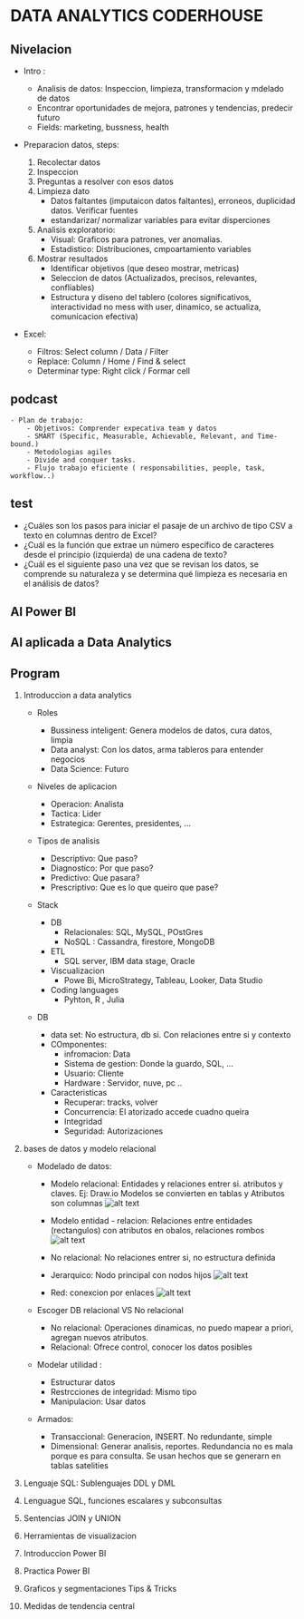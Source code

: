 # DATA ANALYTICS CODERHOUSE

## Nivelacion
- Intro :
    - Analisis de datos: Inspeccion, limpieza, transformacion y mdelado de datos
    - Encontrar oportunidades de mejora,  patrones y tendencias, predecir futuro
    - Fields: marketing, bussness, health

- Preparacion datos, steps:
    1. Recolectar datos
    2. Inspeccion  
    3. Preguntas a resolver con esos datos
    4. Limpieza dato
        - Datos faltantes (imputaicon datos faltantes), erroneos, duplicidad datos. Verificar fuentes
        - estandarizar/ normalizar variables para evitar disperciones 
    5. Analisis exploratorio:
        - Visual: Graficos para patrones, ver anomalias.
        - Estadistico: Distribuciones, cmpoartamiento variables
    6. Mostrar resultados
        - Identificar objetivos (que deseo mostrar, metricas)
        - Seleccion de datos (Actualizados, precisos, relevantes, confliables)
        - Estructura y diseno del tablero (colores significativos, interactividad  no mess with user, dinamico, se actualiza, comunicacion efectiva)

- Excel:
    -  Filtros: Select column / Data / Filter
    -  Replace: Column / Home / Find & select
    -  Determinar type: Right click / Formar cell

## podcast
    - Plan de trabajo:
        - Objetivos: Comprender expecativa team y datos
        - SMART (Specific, Measurable, Achievable, Relevant, and Time-bound.)
        - Metodologias agiles
        - Divide and conquer tasks.
        - Flujo trabajo eficiente ( responsabilities, people, task, workflow..)

## test
- ¿Cuáles son los pasos para iniciar el pasaje de un archivo de tipo CSV a texto en columnas dentro de Excel?
- ¿Cuál es la función que extrae un número específico de caracteres desde el principio (izquierda) de una cadena de texto?
- ¿Cuál es el siguiente paso una vez que se revisan los datos, se comprende su naturaleza y se determina qué limpieza es necesaria en el análisis de datos?


## AI Power BI



## AI aplicada a Data Analytics




## Program 
1. Introduccion a data analytics
    - Roles
        - Bussiness inteligent: Genera modelos de datos, cura datos, limpia
        - Data analyst: Con los datos, arma tableros para entender negocios
        - Data Science: Futuro

    - Niveles de aplicacion
        - Operacion: Analista
        - Tactica: Lider
        - Estrategica: Gerentes, presidentes, ...
    
    - Tipos de analisis
        - Descriptivo: Que paso?
        - Diagnostico: Por que paso?
        - Predictivo: Que pasara?
        - Prescriptivo: Que es lo que queiro que pase?
    
    - Stack
        - DB
            - Relacionales: SQL, MySQL, POstGres
            - NoSQL : Cassandra, firestore, MongoDB
        - ETL
            - SQL server, IBM data stage, Oracle
        - Viscualizacion
            - Powe Bi, MicroStrategy, Tableau, Looker, Data Studio
        - Coding languages
            - Pyhton, R , Julia
    
    - DB 
        - data set: No estructura, db si. Con relaciones entre si y contexto
        - COmponentes:
            - infromacion: Data
            - Sistema de gestion: Donde la guardo, SQL, ...
            - Usuario: Cliente
            - Hardware : Servidor, nuve, pc ..
        - Caracteristicas
            - Recuperar: tracks, volver
            - Concurrencia: El atorizado accede cuadno queira
            - Integridad
            - Seguridad: Autorizaciones


2. bases de datos y modelo relacional
    - Modelado de datos:
        - Modelo relacional: Entidades y relaciones entrer si. atributos y claves. Ej: Draw.io
         Modelos se convierten en tablas y Atributos son columnas
        ![alt text](data_analytics\coderhouse\assests\nivelacion\image-1.png)
        - Modelo entidad - relacion: Relaciones entre entidades (rectangulos) con atributos en obalos,  relaciones rombos
        ![alt text](image.png)
       
        - No relacional: No relaciones entrer si, no estructura definida
        - Jerarquico: Nodo principal con nodos hijos
        ![alt text](data_analytics\coderhouse\assests\nivelacion\image-2.png)
        - Red: conexcion por enlaces
        ![alt text](data_analytics\coderhouse\assests\nivelacion\image-3.png)

    - Escoger DB relacional VS No relacional
        -  No relacional: Operaciones dinamicas, no puedo mapear a priori, agregan nuevos atributos.
        - Relacional: Ofrece control, conocer los datos posibles
    
    - Modelar utilidad :
        - Estructurar datos
        - Restrcciones de integridad: Mismo tipo
        - Manipulacion: Usar datos

    - Armados:
        - Transaccional: Generacion, INSERT. No redundante, simple
        - Dimensional: Generar analisis, reportes. Redundancia no es mala porque es para consulta. Se usan hechos que se generarn en tablas satelities

3. Lenguaje SQL: Sublenguajes DDL y DML

4. Lenguague SQL, funciones escalares y subconsultas

5. Sentencias JOIN y UNION

6. Herramientas de visualizacion

7. Introduccion Power BI

8. Practica Power BI

9. Graficos y segmentaciones Tips & Tricks

10. Medidas de tendencia central